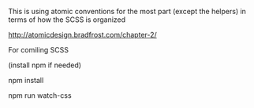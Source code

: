 This is using atomic conventions for the most part (except the helpers) in terms of how the SCSS is organized

http://atomicdesign.bradfrost.com/chapter-2/

For comiling SCSS

(install npm if needed)

npm install

npm run watch-css


